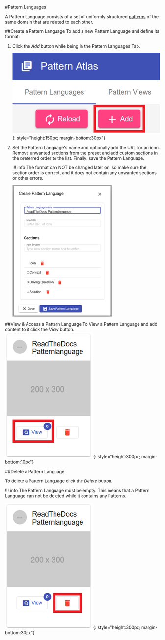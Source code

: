 #Pattern Languages

A Pattern Language consists of a set of uniformly structured [patterns](../user_guide/patterns.md) of the same domain that are related to each other.


##Create a Pattern Language
To add a new Pattern Language and define its format:

1. Click the *Add* button while being in the Pattern Languages Tab.

    ![alt text](../images/pattern-languages/create_language_step1.png "Open creation dialog"){: style="height:150px; margin-bottom:30px"}

2. Set the Pattern Language's name and optionally add the URL for an icon. 
   Remove unwanted sections from the preset and add custom sections in the preferred order to the list. 
   Finally, save the Pattern Language.

    !!! info
        The format can NOT be changed later on, so make sure the section order is correct, and it does not contain any unwanted sections or other errors.
   
    ![alt text](../images/pattern-languages/create_language_step2.png "Edit creation dialog")
   
##View & Access a Pattern Language
To View a Pattern Language and add content to it click the *View* button.
![alt text](../images/pattern-languages/view_language.png "View Pattern Language"){: style="height:300px; margin-bottom:10px"}

##Delete a Pattern Language

To delete a Pattern Language click the *Delete* button.

!!! info
    The Pattern Language must be empty. This means that a Pattern Language can not be deleted while it contains any Patterns.

![alt text](../images/pattern-languages/delete_language.png "Delete Pattern Language"){: style="height:300px; margin-bottom:30px"}
